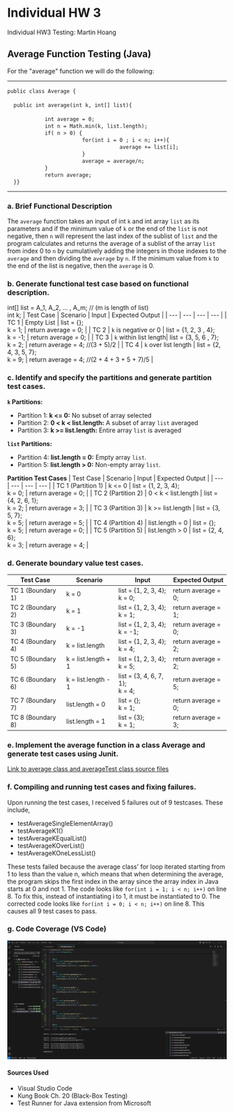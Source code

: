 # Individual HW 3
Individual HW3 Testing: Martin Hoang

## Average Function Testing (Java)

For the "average" function we will do the following:

 ------------------------------------------------------------------------------------------------------------------
    public class Average {
     
      public int average(int k, int[] list){

                int average = 0;
                int n = Math.min(k, list.length);
                if( n > 0) {
                            for(int i = 0 ; i < n; i++){
                                        average += list[i];
                            }
                            average = average/n;
                }
                return average;
      }}
-------------------------------------------------------------------------------------------------------------------
### a. Brief Functional Description
The `average` function takes an input of int `k` and int array `list` as its parameters and if the minimum value of `k` or the end of the `list` is not negative, then `n` will represent the last index of the sublist of `list` and the program calculates and returns the average of a sublist of the array `list` from index 0 to `n` by cumulatively adding the integers in those indexes to the `average` and then dividing the `average` by `n`. If the minimum value from `k` to the end of the list is negative, then the `average` is 0.

### b. Generate functional test case based on functional description.
int[] list = A_1, A_2, ... , A_m; // (m is length of list)
<br> int k;
| Test Case | Scenario | Input | Expected Output |
| --- | --- | --- | --- |
| TC 1 | Empty List | list = {}; <br> k = 1; | return average = 0; |
| TC 2 | `k` is negative or 0 | list = {1, 2, 3 , 4}; <br> k = -1; | return average = 0; |
| TC 3 | `k` within list length| list = {3, 5, 6 , 7}; <br> k = 2; | return average = 4; //(3 + 5)/2 |
| TC 4 | `k` over list length | list = {2, 4, 3, 5, 7}; <br> k = 9; | return average = 4; //(2 + 4 + 3 + 5 + 7)/5 |

### c. Identify and specify the partitions and generate partition test cases.
**`k` Partitions:**
- Partition 1: **k <= 0:** No subset of array selected
- Partition 2: **0 < k < list.length:** A subset of array `list` averaged
- Partition 3: **k >= list.length:** Entire array `list` is averaged

**`list` Partitions:**
- Partition 4: **list.length = 0:** Empty array `list`.
- Partition 5: **list.length > 0:** Non-empty array `list`.

**Partition Test Cases**
| Test Case | Scenario | Input | Expected Output |
| --- | --- | --- | --- |
| TC 1 (Partition 1) | k <= 0 | list = {1, 2, 3, 4}; <br> k = 0; | return average = 0; |
| TC 2 (Partition 2) | 0 < k < list.length | list = {4, 2, 6, 1}; <br> k = 2; | return average = 3; |
| TC 3 (Partition 3) | k >= list.length | list = {3, 5, 7}; <br> k = 5; | return average = 5; |
| TC 4 (Partition 4) | list.length = 0 | list = {}; <br> k = 5; | return average = 0; |
| TC 5 (Partition 5) | list.length > 0 | list = {2, 4, 6}; <br> k = 3; | return average = 4; |

### d. Generate boundary value test cases.
| Test Case | Scenario | Input | Expected Output |
| --- | --- | --- | --- |
| TC 1 (Boundary 1) | k = 0 | list = {1, 2, 3, 4}; <br> k = 0; | return average = 0; |
| TC 2 (Boundary 2) | k = 1 | list = {1, 2, 3, 4}; <br> k = 1; | return average = 1; |
| TC 3 (Boundary 3) | k = -1 | list = {1, 2, 3, 4}; <br> k = -1; | return average = 0; |
| TC 4 (Boundary 4) | k = list.length | list = {1, 2, 3, 4}; <br> k = 4; | return average = 2; |
| TC 5 (Boundary 5) | k = list.length + 1 | list = {1, 2, 3, 4}; <br> k = 5; | return average = 2; |
| TC 6 (Boundary 6) | k = list.length - 1 | list = {3, 4, 6, 7, 1}; <br> k = 4; | return average = 5; |
| TC 7 (Boundary 7) | list.length = 0 | list = {}; <br> k = 1; | return average = 0; |
| TC 8 (Boundary 8) | list.length = 1 | list = {3}; <br> k = 1; | return average = 3; |

### e. Implement the average function in a class Average and generate test cases using Junit. 
[Link to average class and averageTest class source files](https://github.com/UTDClassroomOrg/Individual-HW3-cse3354-003-f24-martinists/tree/main/HW3_Files/src)

### f. Compiling and running test cases and fixing failures.

Upon running the test cases, I received 5 failures out of 9 testcases. These include,
- testAverageSingleElementArray()
- testAverageK1()
- testAverageKEqualList()
- testAverageKOverList()
- testAverageKOneLessList()

These tests failed because the average class' for loop iterated starting from 1 to less than the value n, which means that when determining the average, the program skips the first index in the array since the array index in Java starts at 0 and not 1. The code looks like `for(int i = 1; i < n; i++)` on line 8. To fix this, instead of instantiating i to 1, it must be instantiated to 0. The corrected code looks like `for(int i = 0; i < n; i++)` on line 8. This causes all 9 test cases to pass.

### g. Code Coverage (VS Code)
![Code Coverage Image](https://github.com/UTDClassroomOrg/Individual-HW3-cse3354-003-f24-martinists/blob/main/HW3_Coverage.png)

#### Sources Used
- Visual Studio Code
- Kung Book Ch. 20 (Black-Box Testing)
- Test Runner for Java extension from Microsoft
